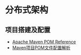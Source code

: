 # 分布式架构

## 项目搭建及配置

* [Apache Maven POM Reference](http://maven.apache.org/pom.html)
* [Maven项目POM文件配置解析](https://www.jianshu.com/p/8417a94c4d94)